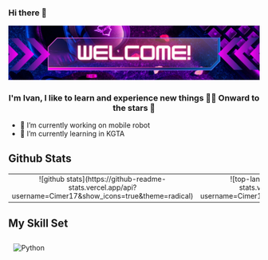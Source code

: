 ### Hi there 👋
<img src="https://github.com/Cimer17/Cimer17/blob/main/baner.png" alt="banner that says Sarah hart Landolt - software developer, artist, designer">

### <div align="center">I'm Ivan, I like to learn and experience new things 👨‍💻 Onward to the stars 🚀</div>  

- 🔭 I’m currently working on mobile robot
- 🌱 I’m currently learning in KGTA


## Github Stats
<table><tr><td valign="top" width="33%">

<div align="center">  
![github stats](https://github-readme-stats.vercel.app/api?username=Cimer17&show_icons=true&theme=radical)
</div>

</td><td valign="top" width="33%">

<div align="center"> 
![top-langs](https://github-readme-stats.vercel.app/api/top-langs?username=Cimer17&show_icons=true&theme=radical)  
</div>

</td></tr></table> 


## My Skill Set
<img style="margin: 10px" src="https://profilinator.rishav.dev/skills-assets/python-original.svg" alt="Python" height="50" />  
